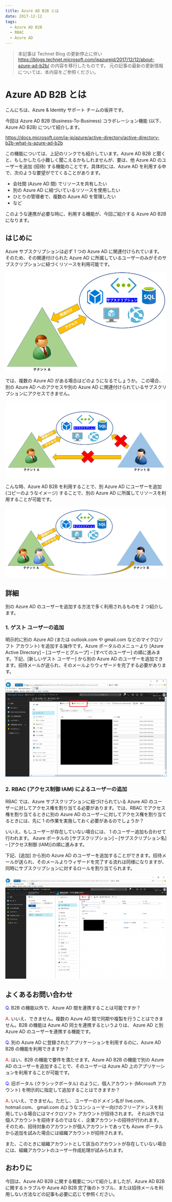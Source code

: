 ```yaml
---
title: Azure AD B2B とは
date: 2017-12-12
tags:
  - Azure AD B2B
  - RBAC
  - Azure AD
---
```


> 本記事は Technet Blog の更新停止に伴い https://blogs.technet.microsoft.com/jpazureid/2017/12/12/about-azure-ad-b2b/ の内容を移行したものです。
> 元の記事の最新の更新情報については、本内容をご参照ください。

# Azure AD B2B とは

こんにちは、Azure & Identity サポート チームの坂井です。

今回は Azure AD B2B (Business-To-Business) コラボレーション機能 (以下、Azure AD B2B) について紹介します。

https://docs.microsoft.com/ja-jp/azure/active-directory/active-directory-b2b-what-is-azure-ad-b2b

この機能については、上記のリンクでも紹介しています。Azure AD B2B と聞くと、もしかしたら小難しく聞こえるかもしれませんが、要は、他 Azure AD のユーザーを追加 (招待) する機能のことです。具体的には、Azure AD を利用する中で、次のような要望がでてくることがあります。

- 会社間 (Azure AD 間) でリソースを共有したい
- 別の Azure AD に紐づいているリソースを使用したい
- ひとりの管理者で、複数の Azure AD を管理したい
- など

このような連携が必要な時に、利用する機能が、今回ご紹介する Azure AD B2B になります。

## はじめに

 Azure サブスクリプションは必ず 1 つの Azure AD に関連付けられています。
そのため、その関連付けられた Azure AD に所属しているユーザーのみがそのサブスクリプションに紐づくリソースを利用可能です。

![](./what-is-b2b/subscription-user.png)

では、複数の Azure AD がある場合はどのようになるでしょうか。
この場合、別の Azure AD へのアクセスや別の Azure AD に関連付けられているサブスクリプションにアクセスできません。

![](./what-is-b2b/subscription-user-inaccessible.png)

こんな時、Azure AD B2B を利用することで、別 Azure AD にユーザーを追加 (コピーのようなイメージ) することで、別の Azure AD に所属してリソースを利用することが可能です。

![](./what-is-b2b/invite-user-to-tenant.png)

## 詳細

別の Azure AD のユーザーを追加する方法で多く利用されるものを  2  つ紹介します。

### 1. ゲスト ユーザーの追加

明示的に別の Azure AD (または outlook.com や gmail.com などのマイクロソフト アカウント) を追加する操作です。Azure ポータルのメニューより [Azure Active Directory] – [ユーザーとグループ] – [すべてのユーザー] の順に進みます。下記、[新しいゲスト ユーザー] から別の Azure AD のユーザーを追加できます。招待メールが送られ、そのメールよりウィザードを完了する必要があります。

![](./what-is-b2b/screenshot-new-guest-user.png)

### 2. RBAC (アクセス制御 IAM) によるユーザーの追加

RBAC では、Azure サブスクリプションに紐づけられている Azure AD のユーザーに対してアクセス権を割り当てる必要があります。では、RBAC でアクセス権を割り当てるときに別の Azure AD のユーザーに対してアクセス権を割り当てるときには、先に 1 の作業を実施しておく必要があるのでしょうか？

いいえ、もしユーザーが存在していない場合には、 1 のユーザー追加も合わせて行われます。
Azure ポータルの [サブスクリプション] – [サブスクリプション名] – [アクセス制御 (IAM)]の順に進みます。

下記、[追加] から別の Azure AD のユーザーを追加することができます。招待メールが送られ、そのメールよりウィザードを完了する流れは同様になりますが、同時にサブスクリプションに対するロールを割り当てられます。

![](./what-is-b2b/screenshot-iam.png)

## よくあるお問い合わせ

<span style="color:blue">Q</span>. B2B の機能以外で、Azure AD 間を連携することは可能ですか？

<span style="color:red">A</span>. いいえ、できません。複数の Azure AD 間で同期や複製を行うことはできません。B2B の機能は Azure AD 同士を連携するというよりは、 Azure AD と別 Azure AD のユーザーを連携する機能です。

<span style="color:blue">Q</span>. 別の Azure AD に登録されたアプリケーションを利用するのに、Azure AD B2B の機能を利用できますか？

<span style="color:red">A</span>. はい、B2B の機能で要件を満たせます。Azure AD B2B の機能で別の Azure AD のユーザーを追加することで、そのユーザーは Azure AD 上のアプリケーションを利用することが可能です。

<span style="color:blue">Q</span>. 旧ポータル (クラシックポータル) のように、個人アカウント (Microsoft アカウント) を明示的に指定して追加することはできますか？

<span style="color:red">A</span>. いいえ、できません。ただし、 ユーザーのドメイン名が live.com、 hotmail.com、 gmail.com のようなコンシューマー向けのフリーアドレスを利用している場合にはマイクロソフト アカウントが招待されます。
それ以外では 個人アカウントを招待するのではなく、企業アカウントの招待が行われます。
そのため、招待対象のアカウントが個人アカウントであっても Azure ポータルから追加を試みた場合には組織アカウントが招待されます。

また、このときに組織アカウントとして該当のアカウントが存在していない場合には、組織アカウントのユーザー作成処理が試みられます。

## おわりに

今回は、Azure AD B2B に関する概要について紹介しましたが、Azure AD B2B に関するトラブルや Azure AD B2B 完了後のトラブル、または招待メールを利用しない方法などの記事も必要に応じて参照ください。
